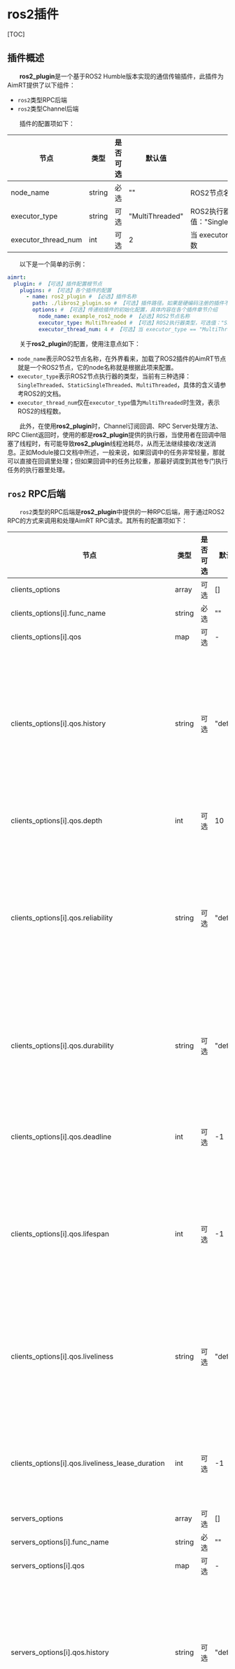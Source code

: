 # ros2插件

[TOC]


## 插件概述


&emsp;&emsp;**ros2_plugin**是一个基于ROS2 Humble版本实现的通信传输插件，此插件为AimRT提供了以下组件：
- `ros2`类型RPC后端
- `ros2`类型Channel后端

&emsp;&emsp;插件的配置项如下：

| 节点                      | 类型      | 是否可选| 默认值          | 作用 |
| ----                      | ----      | ----  | ----              | ---- |
| node_name                 | string    | 必选  | ""                | ROS2节点名称 |
| executor_type             | string    | 可选  | "MultiThreaded"   | ROS2执行器类型，可选值："SingleThreaded"、"StaticSingleThreaded"、"MultiThreaded"|
| executor_thread_num       | int       | 可选  | 2                 | 当 executor_type == "MultiThreaded"时，表示ROS2执行器的线程数 |



&emsp;&emsp;以下是一个简单的示例：
```yaml
aimrt:
  plugin: # 【可选】插件配置根节点
    plugins: # 【可选】各个插件的配置
      - name: ros2_plugin # 【必选】插件名称
        path: ./libros2_plugin.so # 【可选】插件路径。如果是硬编码注册的插件不需要填
        options: # 【可选】传递给插件的初始化配置，具体内容在各个插件章节介绍
          node_name: example_ros2_node # 【必选】ROS2节点名称
          executor_type: MultiThreaded # 【可选】ROS2执行器类型，可选值："SingleThreaded"、"StaticSingleThreaded"、"MultiThreaded"
          executor_thread_num: 4 # 【可选】当 executor_type == "MultiThreaded"时，表示ROS2执行器的线程数
```

&emsp;&emsp;关于**ros2_plugin**的配置，使用注意点如下：
- `node_name`表示ROS2节点名称，在外界看来，加载了ROS2插件的AimRT节点就是一个ROS2节点，它的node名称就是根据此项来配置。
- `executor_type`表示ROS2节点执行器的类型，当前有三种选择：`SingleThreaded`、`StaticSingleThreaded`、`MultiThreaded`，具体的含义请参考ROS2的文档。
- `executor_thread_num`仅在`executor_type`值为`MultiThreaded`时生效，表示ROS2的线程数。


&emsp;&emsp;此外，在使用**ros2_plugin**时，Channel订阅回调、RPC Server处理方法、RPC Client返回时，使用的都是**ros2_plugin**提供的执行器，当使用者在回调中阻塞了线程时，有可能导致**ros2_plugin**线程池耗尽，从而无法继续接收/发送消息。正如Module接口文档中所述，一般来说，如果回调中的任务非常轻量，那就可以直接在回调里处理；但如果回调中的任务比较重，那最好调度到其他专门执行任务的执行器里处理。


## `ros2` RPC后端


&emsp;&emsp;`ros2`类型的RPC后端是**ros2_plugin**中提供的一种RPC后端，用于通过ROS2 RPC的方式来调用和处理AimRT RPC请求。其所有的配置项如下：


| 节点                                              | 类型    | 是否可选 | 默认值     | 作用  |
| ----                                              | ----    | ----  | ----        | ----  |
| clients_options                                   | array   | 可选   | []         | 客户端发起RPC请求时的规则 |
| clients_options[i].func_name                      | string  | 必选   | ""         | RPC Func名称，支持正则表达式  |
| clients_options[i].qos                            | map     | 可选   | -          | QOS配置  |
| clients_options[i].qos.history                    | string  | 可选   | "default"  | QOS的历史记录选项<br/>keep_last:保留最近的记录(缓存最多N条记录，可通过队列长度选项来配置)<br/>keep_all:保留所有记录(缓存所有记录，但受限于底层中间件可配置的最大资源)<br/>default:使用系统默认   |
| clients_options[i].qos.depth                      | int     | 可选   | 10         | QOS的队列深度选项(只能与Keep_last配合使用)  |
| clients_options[i].qos.reliability                | string  | 可选   | "default"  | QOS的可靠性选项<br/>reliable:可靠的(消息丢失时，会重新发送,反复重传以保证数据传输成功)<br/>best_effort:尽力而为的(尝试传输数据但不保证成功传输,当网络不稳定时可能丢失数据)<br/>default:系统默认 |
| clients_options[i].qos.durability                 | string  | 可选   | "default"  | QOS的持续性选项<br/>transient_local:局部瞬态(发布器为晚连接(late-joining)的订阅器保留数据)<br/>volatile:易变态(不保留任何数据)<br/>default:系统默认 |
| clients_options[i].qos.deadline                   | int     | 可选   | -1         | QOS的后续消息发布到主题之间的预期最大时间量选项<br/>需填毫秒级时间间隔，填-1为不设置，按照系统默认  |
| clients_options[i].qos.lifespan                   | int     | 可选   | -1         | QOS的消息发布和接收之间的最大时间量(单位毫秒)选项<br/>而不将消息视为陈旧或过期（过期的消息被静默地丢弃，并且实际上从未被接收<br/>填-1保持系统默认 不设置  |
| clients_options[i].qos.liveliness                 | string  | 可选   | "default"  | QOS的如何确定发布者是否活跃选项<br/>automatic:自动(ROS2会根据消息发布和接收的时间间隔来判断)<br/>manual_by_topic:需要发布者定期声明<br/>default:保持系统默认  |
| clients_options[i].qos.liveliness_lease_duration  | int     | 可选   | -1         | QOS的活跃性租期的时长(单位毫秒)选项，如果超过这个时间发布者没有声明活跃，则被认为是不活跃的<br/>填-1保持系统默认 不设置 |
| servers_options                                   | array   | 可选   | []         | 服务端接收处理RPC请求时的规则 |
| servers_options[i].func_name                      | string  | 必选   | ""         | RPC Func名称，支持正则表达式  |
| servers_options[i].qos                            | map     | 可选   | -          | QOS配置  |
| servers_options[i].qos.history                    | string  | 可选   | "default"  | QOS的历史记录选项<br/>keep_last:保留最近的记录(缓存最多N条记录，可通过队列长度选项来配置)<br/>keep_all:保留所有记录(缓存所有记录，但受限于底层中间件可配置的最大资源)<br/>default:使用系统默认   |
| servers_options[i].qos.depth                      | int     | 可选   | 10         | QOS的队列深度选项(只能与Keep_last配合使用)  |
| servers_options[i].qos.reliability                | string  | 可选   | "default"  | QOS的可靠性选项<br/>reliable:可靠的(消息丢失时，会重新发送,反复重传以保证数据传输成功)<br/>best_effort:尽力而为的(尝试传输数据但不保证成功传输,当网络不稳定时可能丢失数据)<br/>default:系统默认 |
| servers_options[i].qos.durability                 | string  | 可选   | "default"  | QOS的持续性选项<br/>transient_local:局部瞬态(发布器为晚连接(late-joining)的订阅器保留数据)<br/>volatile:易变态(不保留任何数据)<br/>default:系统默认 |
| servers_options[i].qos.deadline                   | int     | 可选   | -1         | QOS的后续消息发布到主题之间的预期最大时间量选项<br/>需填毫秒级时间间隔，填-1为不设置，按照系统默认  |
| servers_options[i].qos.lifespan                   | int     | 可选   | -1         | QOS的消息发布和接收之间的最大时间量(单位毫秒)选项<br/>而不将消息视为陈旧或过期（过期的消息被静默地丢弃，并且实际上从未被接收<br/>填-1保持系统默认 不设置  |
| servers_options[i].qos.liveliness                 | string  | 可选   | "default"  | QOS的如何确定发布者是否活跃选项<br/>automatic:自动(ROS2会根据消息发布和接收的时间间隔来判断)<br/>manual_by_topic:需要发布者定期声明<br/>default:保持系统默认  |
| servers_options[i].qos.liveliness_lease_duration  | int     | 可选   | -1         | QOS的活跃性租期的时长(单位毫秒)选项，如果超过这个时间发布者没有声明活跃，则被认为是不活跃的<br/>填-1保持系统默认 不设置 |



&emsp;&emsp;以下是一个简单的客户端的示例：
```yaml
aimrt:
  plugin: # 【可选】插件配置根节点
    plugins: # 【可选】各个插件的配置
      - name: ros2_plugin # 【必选】插件名称
        path: ./libros2_plugin.so # 【可选】插件路径。如果是硬编码注册的插件不需要填
        options: # 【可选】传递给插件的初始化配置，具体内容在各个插件章节介绍
          node_name: example_ros2_client_node # 【必选】ROS2节点名称
          executor_type: MultiThreaded # 【可选】ROS2执行器类型，可选值："SingleThreaded"、"StaticSingleThreaded"、"MultiThreaded"
          executor_thread_num: 4 # 【可选】当 executor_type == "MultiThreaded"时，表示ROS2执行器的线程数
  rpc: # 【可选】RPC配置根节点
    backends: # 【可选】RPC后端列表
      - type: ros2 # 【必选】RPC后端类型
        options:
          clients_options:
            - func_name: "(.*)" # 【必选】此配置匹配的RPC Client名称，支持正则表达式
              qos:
                history: keep_last #keep_last:保存最后的,keep_all:保存所有的记录,default:保持系统默认
                depth: 10  #队列深度 与keep_last搭配使用
                reliability: reliable #reliable:可靠的,best_effort:尽力而为的,default:保持系统默认
                durability: volatile #持续性选项,volatile:易变态(不保留任何数据),transient_local:局部瞬态(发布器为晚连接(late-joining)的订阅器保留数据),default:保持系统默认
                deadline: -1 #后续消息发布到主题之间的预期最大时间量(单位毫秒) -1保持系统默认 不设置
                lifespan: -1 #消息发布和接收之间的最大时间量(单位毫秒)，而不将消息视为陈旧或过期（过期的消息被静默地丢弃，并且实际上从未被接收）  -1保持系统默认 不设置
                liveliness: automatic #如何确定发布者是否活跃,automatic:自动(ROS2会根据消息发布和接收的时间间隔来判断) manual_by_topic:需要发布者定期声明,default:保持系统默认
                liveliness_lease_duration: -1 #活跃性租期的时长(单位毫秒)，如果超过这个时间发布者没有声明活跃，则被认为是不活跃的。 -1保持系统默认 不设置
    clients_options: # 【可选】RPC Client配置
      - func_name: "(.*)" # 【必选】RPC Client名称，支持正则表达式
        enable_backends: [ros2] # 【必选】RPC Client允许使用的RPC后端列表
```

&emsp;&emsp;以下则是一个简单的服务端的示例：
```yaml
aimrt:
  plugin: # 【可选】插件配置根节点
    plugins: # 【可选】各个插件的配置
      - name: ros2_plugin # 【必选】插件名称
        path: ./libros2_plugin.so # 【可选】插件路径。如果是硬编码注册的插件不需要填
        options: # 【可选】传递给插件的初始化配置，具体内容在各个插件章节介绍
          node_name: example_ros2_server_node # 【必选】ROS2节点名称
          executor_type: MultiThreaded # 【可选】ROS2执行器类型，可选值："SingleThreaded"、"StaticSingleThreaded"、"MultiThreaded"
          executor_thread_num: 4 # 【可选】当 executor_type == "MultiThreaded"时，表示ROS2执行器的线程数
  rpc: # 【可选】RPC配置根节点
    backends: # 【可选】RPC后端列表
      - type: ros2 # 【必选】RPC后端类型
        options:
          servers_options:
            - func_name: "(.*)" # 【必选】此配置匹配的RPC Server名称，支持正则表达式
              qos:
                history: keep_last #keep_last:保存最后的,keep_all:保存所有的记录,default:保持系统默认
                depth: 10  #队列深度 与keep_last搭配使用
                reliability: reliable #reliable:可靠的,best_effort:尽力而为的,default:保持系统默认
                durability: volatile #持续性选项,volatile:易变态(不保留任何数据),transient_local:局部瞬态(发布器为晚连接(late-joining)的订阅器保留数据),default:保持系统默认
                deadline: -1 #后续消息发布到主题之间的预期最大时间量(单位毫秒) -1保持系统默认 不设置
                lifespan: -1 #消息发布和接收之间的最大时间量(单位毫秒)，而不将消息视为陈旧或过期（过期的消息被静默地丢弃，并且实际上从未被接收）  -1保持系统默认 不设置
                liveliness: automatic #如何确定发布者是否活跃,automatic:自动(ROS2会根据消息发布和接收的时间间隔来判断) manual_by_topic:需要发布者定期声明,default:保持系统默认
                liveliness_lease_duration: -1 #活跃性租期的时长(单位毫秒)，如果超过这个时间发布者没有声明活跃，则被认为是不活跃的。 -1保持系统默认 不设置
    servers_options: # 【可选】RPC Server配置
      - func_name: "(.*)" # 【必选】RPC Server名称，支持正则表达式
        enable_backends: [ros2] # 【必选】RPC Server允许使用的RPC后端列表
```

&emsp;&emsp;以上示例中，Server端启动了一个ROS2节点`example_ros2_server_node`，Client端则启动了一个ROS2节点`example_ros2_client_node`，Client端通过ROS2的后端发起RPC调用，Server端通过ROS2后端接收到RPC请求并进行处理。

&emsp;&emsp;Client端向Server端发起调用时，如果协议层是原生ROS2协议，那么通信时将完全复用ROS2的原生协议，原生ROS2节点可以基于该协议无缝与AimRT节点对接。

&emsp;&emsp;如果Client端向Server端发起调用时，协议层没有使用ROS2协议，那么通信时将基于[RosRpcWrapper.srv](https://code.agibot.com/agibot_aima/aimrt/-/blob/main/src/protocols/plugins/ros2_plugin_proto/srv/RosRpcWrapper.srv)这个ROS2协议进行包装，该协议内容如下：
```
string  serialization_type
byte[]  data
---
int64   code
string  serialization_type
byte[]  data
```

&emsp;&emsp;如果此时原生的ROS2节点需要和AimRT的节点对接，原生ROS2节点的开发者需要搭配此协议Req/Rsp的data字段来序列化/反序列化真正的请求包/回包。

&emsp;&emsp;此外，由于ROS2对`service_name`有一些特殊要求，AimRT与ROS2互通时的`service_name`由AimRT Func根据一个类似于URL编码的规则来生成：将所有除数字、字母和'/'的符号的ascii码以HEX编码，加上'_'作为前缀。例如，如果AimRT Func名称为`/aaa.bbb.ccc/ddd`，则编码后的ROS2 service name就是`/aaa_2Ebbb_2Eccc/ddd`。具体值也会在ros2_plugin启动时打印出来。

&emsp;&emsp;基于以上特性，`ros2`类型的RPC后端可以用于打通与原生ROS2节点的RPC链路，从而实现AimRT对ROS2的兼容。

## `ros2` Channel后端


&emsp;&emsp;`ros2`类型的Channel后端是**ros2_plugin**中提供的一种Channel后端，用于通过ROS2 Topic的方式来发布和订阅AimRT Channel消息。其所有的配置如下:

| 节点                                                  | 类型  | 是否可选| 默认值 | 作用 |
| ----                                                | ----    | ----  | ----  | ---- |
| pub_topics_options                                  | array   | 可选  | []        | 发布Topic时的规则 |
| pub_topics_options[i].topic_name                    | string  | 必选  | ""        | Topic名称，支持正则表达式 |
| pub_topics_options[i].qos                           | map     | 可选  | -         | QOS配置  |
| pub_topics_options[i].qos.history                   | string  | 可选  | "default" | QOS的历史记录选项<br/>keep_last:保留最近的记录(缓存最多N条记录，可通过队列长度选项来配置)<br/>keep_all:保留所有记录(缓存所有记录，但受限于底层中间件可配置的最大资源)<br/>default:使用系统默认   |
| pub_topics_options[i].qos.depth                     | int     | 可选  | 10        | QOS的队列深度选项(只能与Keep_last配合使用)  |
| pub_topics_options[i].qos.reliability               | string  | 可选  | "default" | QOS的可靠性选项<br/>reliable:可靠的(消息丢失时，会重新发送,反复重传以保证数据传输成功)<br/>best_effort:尽力而为的(尝试传输数据但不保证成功传输,当网络不稳定时可能丢失数据)<br/>default:系统默认 |
| pub_topics_options[i].qos.durability                | string  | 可选  | "default" | QOS的持续性选项<br/>transient_local:局部瞬态(发布器为晚连接(late-joining)的订阅器保留数据)<br/>volatile:易变态(不保留任何数据)<br/>default:系统默认               |
| pub_topics_options[i].qos.deadline                  | int     | 可选  | -1        | QOS的后续消息发布到主题之间的预期最大时间量选项<br/>需填毫秒级时间间隔，填-1为不设置，按照系统默认                                                                     |
| pub_topics_options[i].qos.lifespan                  | int     | 可选  | -1        | QOS的消息发布和接收之间的最大时间量(单位毫秒)选项<br/>而不将消息视为陈旧或过期（过期的消息被静默地丢弃，并且实际上从未被接收<br/>填-1保持系统默认 不设置                                      |
| pub_topics_options[i].qos.liveliness                | string  | 可选  | "default" | QOS的如何确定发布者是否活跃选项<br/>automatic:自动(ROS2会根据消息发布和接收的时间间隔来判断)<br/>manual_by_topic:需要发布者定期声明<br/>default:保持系统默认                |
| pub_topics_options[i].qos.liveliness_lease_duration | int     | 可选  | -1        | QOS的活跃性租期的时长(单位毫秒)选项，如果超过这个时间发布者没有声明活跃，则被认为是不活跃的<br/>填-1保持系统默认 不设置                                                         |
| sub_topics_options                                  | array   | 可选  | []        | 订阅Topic时的规则 |
| sub_topics_options[i].topic_name                    | string  | 必选  | ""        | Topic名称，支持正则表达式 |
| sub_topics_options[i].qos                           | map     | 可选  | -         | QOS配置  |
| sub_topics_options[i].qos.history                   | string  | 可选  | "default" | QOS的历史记录选项<br/>keep_last:保留最近的记录(缓存最多N条记录，可通过队列长度选项来配置)<br/>keep_all:保留所有记录(缓存所有记录，但受限于底层中间件可配置的最大资源)<br/>default:使用系统默认   |
| sub_topics_options[i].qos.depth                     | int     | 可选  | 10        | QOS的队列深度选项(只能与Keep_last配合使用)  |
| sub_topics_options[i].qos.reliability               | string  | 可选  | "default" | QOS的可靠性选项<br/>reliable:可靠的(消息丢失时，会重新发送,反复重传以保证数据传输成功)<br/>best_effort:尽力而为的(尝试传输数据但不保证成功传输,当网络不稳定时可能丢失数据)<br/>default:系统默认 |
| sub_topics_options[i].qos.durability                | string  | 可选  | "default" | QOS的持续性选项<br/>transient_local:局部瞬态(发布器为晚连接(late-joining)的订阅器保留数据)<br/>volatile:易变态(不保留任何数据)<br/>default:系统默认               |
| sub_topics_options[i].qos.deadline                  | int     | 可选  | -1        | QOS的后续消息发布到主题之间的预期最大时间量选项<br/>需填毫秒级时间间隔，填-1为不设置，按照系统默认                                                                     |
| sub_topics_options[i].qos.lifespan                  | int     | 可选  | -1        | QOS的消息发布和接收之间的最大时间量(单位毫秒)选项<br/>而不将消息视为陈旧或过期（过期的消息被静默地丢弃，并且实际上从未被接收<br/>填-1保持系统默认 不设置                                      |
| sub_topics_options[i].qos.liveliness                | string  | 可选  | "default" | QOS的如何确定发布者是否活跃选项<br/>automatic:自动(ROS2会根据消息发布和接收的时间间隔来判断)<br/>manual_by_topic:需要发布者定期声明<br/>default:保持系统默认                |
| sub_topics_options[i].qos.liveliness_lease_duration | int     | 可选  | -1        | QOS的活跃性租期的时长(单位毫秒)选项，如果超过这个时间发布者没有声明活跃，则被认为是不活跃的<br/>填-1保持系统默认 不设置                                                         |


&emsp;&emsp;以下是一个简单的发布端的示例：
```yaml
aimrt:
  plugin: # 【可选】插件配置根节点
    plugins: # 【可选】各个插件的配置
      - name: ros2_plugin # 【必选】插件名称
        path: ./libros2_plugin.so # 【可选】插件路径。如果是硬编码注册的插件不需要填
        options: # 【可选】传递给插件的初始化配置，具体内容在各个插件章节介绍
          node_name: example_ros2_pub_node # 【必选】ROS2节点名称
          executor_type: MultiThreaded # 【可选】ROS2执行器类型，可选值："SingleThreaded"、"StaticSingleThreaded"、"MultiThreaded"
          executor_thread_num: 4 # 【可选】当 executor_type == "MultiThreaded"时，表示ROS2执行器的线程数
  channel: # 【可选】Channel配置根节点
    backends: # 【可选】Channel后端列表
      - type: ros2 # 【必选】Channel后端类型
        options:
          pub_topics_options:
            - topic_name: "(.*)" # 【必选】此配置匹配的topic名称，支持正则表达式
              qos:
                history: keep_last #keep_last:保存最后的,keep_all:保存所有的记录,default:保持系统默认
                depth: 10  #队列深度 与keep_last搭配使用
                reliability: reliable #reliable:可靠的,best_effort:尽力而为的,default:保持系统默认
                durability: volatile #持续性选项,volatile:易变态(不保留任何数据),transient_local:局部瞬态(发布器为晚连接(late-joining)的订阅器保留数据),default:保持系统默认
                deadline: -1 #后续消息发布到主题之间的预期最大时间量(单位毫秒) -1保持系统默认 不设置
                lifespan: -1 #消息发布和接收之间的最大时间量(单位毫秒)，而不将消息视为陈旧或过期（过期的消息被静默地丢弃，并且实际上从未被接收）  -1保持系统默认 不设置
                liveliness: automatic #如何确定发布者是否活跃,automatic:自动(ROS2会根据消息发布和接收的时间间隔来判断) manual_by_topic:需要发布者定期声明,default:保持系统默认
                liveliness_lease_duration: -1 #活跃性租期的时长(单位毫秒)，如果超过这个时间发布者没有声明活跃，则被认为是不活跃的。 -1保持系统默认 不设置
    pub_topics_options: # 【可选】Channel Pub Topic配置
      - topic_name: "(.*)" # 【必选】Channel Pub Topic名称，支持正则表达式
        enable_backends: [ros2] # 【必选】Channel Pub Topic允许使用的Channel后端列表
```

&emsp;&emsp;以下则是一个简单的订阅端的示例：
```yaml
aimrt:
  plugin: # 【可选】插件配置根节点
    plugins: # 【可选】各个插件的配置
      - name: ros2_plugin # 【必选】插件名称
        path: ./libros2_plugin.so # 【可选】插件路径。如果是硬编码注册的插件不需要填
        options: # 【可选】传递给插件的初始化配置，具体内容在各个插件章节介绍
          node_name: example_ros2_sub_node # 【必选】ROS2节点名称
          executor_type: MultiThreaded # 【可选】ROS2执行器类型，可选值："SingleThreaded"、"StaticSingleThreaded"、"MultiThreaded"
          executor_thread_num: 4 # 【可选】当 executor_type == "MultiThreaded"时，表示ROS2执行器的线程数
  channel: # 【可选】Channel配置根节点
    backends: # 【可选】Channel后端列表
      - type: ros2 # 【必选】Channel后端类型
        options:
          sub_topics_options:
            - topic_name: "(.*)" # 【必选】此配置匹配的topic名称，支持正则表达式
              qos:
                history: keep_last #keep_last:保存最后的,keep_all:保存所有的记录,default:保持系统默认
                depth: 10  #队列深度 与keep_last搭配使用
                reliability: reliable #reliable:可靠的,best_effort:尽力而为的,default:保持系统默认
                durability: volatile #持续性选项,volatile:易变态(不保留任何数据),transient_local:局部瞬态(发布器为晚连接(late-joining)的订阅器保留数据),default:保持系统默认
                deadline: -1 #后续消息发布到主题之间的预期最大时间量(单位毫秒) -1保持系统默认 不设置
                lifespan: -1 #消息发布和接收之间的最大时间量(单位毫秒)，而不将消息视为陈旧或过期（过期的消息被静默地丢弃，并且实际上从未被接收）  -1保持系统默认 不设置
                liveliness: automatic #如何确定发布者是否活跃,automatic:自动(ROS2会根据消息发布和接收的时间间隔来判断) manual_by_topic:需要发布者定期声明,default:保持系统默认
                liveliness_lease_duration: -1 #活跃性租期的时长(单位毫秒)，如果超过这个时间发布者没有声明活跃，则被认为是不活跃的。 -1保持系统默认 不设置
    sub_topics_options: # 【可选】Channel Sub Topic配置
      - topic_name: "(.*)" # 【必选】Channel Sub Topic名称，支持正则表达式
        enable_backends: [ros2] # 【必选】Channel Sub Topic允许使用的Channel后端列表
```

&emsp;&emsp;以上示例中，发布端启动了一个ROS2节点`example_ros2_pub_node`，订阅端则启动了一个ROS2节点`example_ros2_sub_node`，发布端通过ROS2的后端发布消息，订阅端通过ROS2后端接收到消息并进行处理。

&emsp;&emsp;如果消息发布订阅时，协议层是原生ROS2协议，那么通信时将完全复用ROS2的原生协议，原生ROS2节点可以基于该协议无缝与AimRT节点对接。

&emsp;&emsp;如果消息发布订阅时，协议层没有使用ROS2协议，那么通信时将基于[RosMsgWrapper.msg](https://code.agibot.com/agibot_aima/aimrt/-/blob/main/src/protocols/plugins/ros2_plugin_proto/msg/RosMsgWrapper.msg)这个ROS2协议进行包装，该协议内容如下：
```
string  serialization_type
byte[]  data
```

&emsp;&emsp;如果此时原生的ROS2节点需要和AimRT的节点对接，原生ROS2节点的开发者需要搭配此协议的data字段来序列化/反序列化真正的消息。

&emsp;&emsp;此外，AimRT与ROS2互通时的`Topic`名称由以下规则生成：`${aimrt_topic}/${ros2_encode_aimrt_msg_type}`。其中`${aimrt_topic}`是AimRT Topic名称，`${ros2_encode_aimrt_msg_type}`根据AimRT Msg名称由一个类似于URL编码的规则来生成：将所有除数字、字母和'/'的符号的ascii码以HEX编码，加上'_'作为前缀。例如，如果AimRT Topic名称是`test_topic`，AimRT Msg名称为`pb:aaa.bbb.ccc`，则最终ROS2 Topic值就是`test_topic/pb_3Aaaa_2Ebbb_2Eccc`。具体值也会在ros2_plugin启动时打印出来。

&emsp;&emsp;基于这个特性，`ros2`类型的Channel后端可以用于打通与原生ROS2节点的Channel链路，从而实现AimRT对ROS2的兼容。
